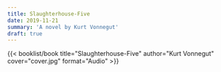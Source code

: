 ```yaml
---
title: Slaughterhouse-Five
date: 2019-11-21
summary: 'A novel by Kurt Vonnegut'
draft: true
---
```


{{< booklist/book
title="Slaughterhouse-Five"
author="Kurt Vonnegut"
cover="cover.jpg"
format="Audio" >}}
